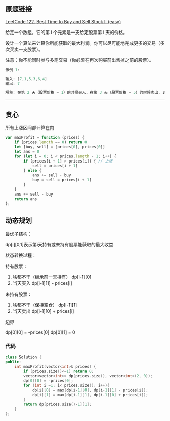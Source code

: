## 原题链接

[LeetCode 122. Best Time to Buy and Sell Stock II (easy)](https://leetcode-cn.com/problems/best-time-to-buy-and-sell-stock-ii/)

给定一个数组，它的第 i 个元素是一支给定股票第 i 天的价格。

设计一个算法来计算你所能获取的最大利润。你可以尽可能地完成更多的交易（多次买卖一支股票）。

注意：你不能同时参与多笔交易（你必须在再次购买前出售掉之前的股票）。

```cpp
示例 1:

输入: [7,1,5,3,6,4]
输出: 7

解释: 在第 2 天（股票价格 = 1）的时候买入，在第 3 天（股票价格 = 5）的时候卖出, 这笔交易所能获得利润 = 5-1 = 4 。 随后，在第 4 天（股票价格 = 3）的时候买入，在第 5 天（股票价格 = 6）的时候卖出, 这笔交易所能获得利润 = 6-3 = 3 。
```

---

## 贪心

所有上涨区间都计算在内

```javascript
var maxProfit = function (prices) {
    if (prices.length == 0) return 0
    let [buy, sell] = [prices[0], prices[0]]
    let ans = 0
    for (let i = 0; i < prices.length - 1; i++) {
        if (prices[i + 1] > prices[i]) { // 上涨
            sell = prices[i + 1]
        } else {
            ans += sell - buy
            buy = sell = prices[i + 1]
        }
    }
    ans += sell - buy
    return ans
};
```

## 动态规划

最优子结构：

dp[i][0,1]表示第i天持有或未持有股票能获取的最大收益

状态转换过程：

持有股票：

1. 啥都不干（继承前一天持有） dp[i-1][0]
2. 当天买入 dp[i-1][1] - prices[i]

未持有股票：

1. 啥都不干（保持空仓） dp[i-1][1]
2. 当天卖出 dp[i-1][0] + prices[i]

边界

dp[0][0] = -prices[0]
dp[0][1] = 0

### 代码

```cpp
class Solution {
public:
    int maxProfit(vector<int>& prices) {
        if (prices.size()<=1) return 0;
        vector<vector<int>> dp(prices.size(), vector<int>(2, 0));
        dp[0][0] = -prices[0];
        for (int i =1; i< prices.size(); i++){
            dp[i][0] = max(dp[i-1][0], dp[i-1][1] - prices[i]);
            dp[i][1] = max(dp[i-1][1], dp[i-1][0] + prices[i]);
        }
        return dp[prices.size()-1][1];
    }
};
```
